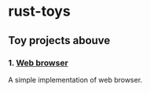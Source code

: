 # rust-toys

## Toy projects abouve

### 1. [Web browser](./browser)

A simple implementation of web browser.
